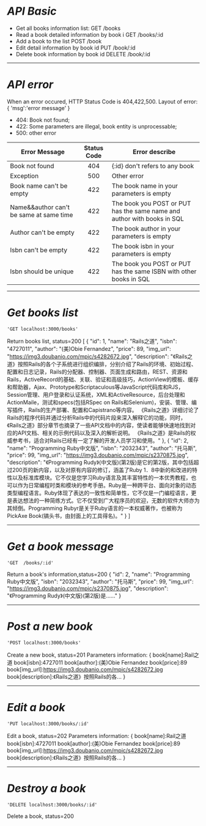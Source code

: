 # *API Basic*
* Get all books information list:                 GET       /books
* Read a book detailed information by book i      GET       /books/:id
* Add a book to the list                          POST      /book
* Edit detail information by book id              PUT       /book/:id
* Delete book information by book id              DELETE    /book/:id
***
# *API error*
When an error occured, HTTP Status Code is 404,422,500.
Layout of error:
    {
        'msg':'error message'
    }
* 404:  Book not found;
* 422:  Some parameters are illegal, book entity is unprocessable;
* 500:  other error

|Error Message                          |Status Code        |     Error describe
|---------------------------------------|:-----------------:|-------------------------------------------------------------------------
|Book not found                         |    404            | {:id} don't refers to any book
|Exception                              |    500            | Other error
|Book name can't be empty               |    422            | The book name in your parameters is empty
|Name&&author can't be same at same time|    422            | The book you POST or PUT has the same name and author with books in SQL
|Author can't be empty                  |    422            | The book author in your parameters is empty
|Isbn can't be empty                    |    422            | The book isbn in your parameters is empty
|Isbn should be unique                  |    422            |The book you POST or PUT has the same ISBN with other books in SQL
***
# *Get books list*
    'GET localhost:3000/books'
Return books list, status=200
         [
            {
              "id": 1,
              "name": "Rails之道",
              "isbn": "4727011",
              "author": "(美)Obie Fernandez",
              "price": 89,
              "img_url": "https://img3.doubanio.com/mpic/s4282672.jpg",
              "description": "《Rails之道》按照Rails的各个子系统进行组织编排，分别介绍了Rails的环境、初始过程、配置和日志记录，Rails的分配器、控制器、页面生成和路由，REST、资源和Rails，ActiveRecord的基础、关联、验证和高级技巧，ActionView的模板、缓存和帮助器，Ajax、Prototype和Scriptaculous等JavaScript代码库和RJS，Session管理、用户登录和认证系统，XML和ActiveResource，后台处理和ActionMaile，测试和specs(包括RSpec on Rails和Selenium)，安装、管理、编写插件，Rails的生产部署、配置和Capistrano等内容。 《Rails之道》详细讨论了Rails的程序代码并通过分析Rails中的代码片段来深入解释它的功能，同时，《Rails之道》部分章节也摘录了一些API文档中的内容，使读者能够快速地找到对应的API文档、相关的示例代码以及深入的解析说明。 《Rails之道》是Rails的权威参考书，适合对Rails已经有一定了解的开发人员学习和使用。"
            },
            {
              "id": 2,
              "name": "Programming Ruby中文版",
              "isbn": "2032343",
              "author": "托马斯",
              "price": 99,
              "img_url": "https://img3.doubanio.com/mpic/s2370875.jpg",
              "description": "《Programming Rudy》(中文版)(第2版)是它的第2版，其中包括超过200页的新内容，以及对原有内容的修订，涵盖了Ruby 1．8中新的和改进的特性以及标准库模块。它不仅是您学习Ruby语言及其丰富特性的一本优秀教程，也可以作为日常编程时类和模块的参考手册。Ruby是一种跨平台、面向对象的动态类型编程语言。Ruby体现了表达的一致性和简单性，它不仅是一门编程语言，更是表达想法的一种简练方式。它不仅受到广大程序员的欢迎，无数的软件大师亦为其倾倒。Programming Rubyr是关于Ruby语言的一本权威著作，也被称为PickAxe Book(镐头书，由封面上的工具得名)。"
            }
         ]
***
# *Get a book message*
    'GET  /books/:id'
Return a book's information,status=200
          {
            "id": 2,
            "name": "Programming Ruby中文版",
            "isbn": "2032343",
            "author": "托马斯",
            "price": 99,
            "img_url": "https://img3.doubanio.com/mpic/s2370875.jpg",
            "description": "《Programming Rudy》(中文版)(第2版)是……"
          }
***
# *Post a new book*
    'POST localhost:3000/books'
Create a new book, status=201
Parameters information:
        {
           book[name]:Rail之道
           book[isbn]:4727011
           book[author]:(美)Obie Fernandez
           book[price]:89
           book[img_url]:https://img3.doubanio.com/mpic/s4282672.jpg
           book[description]:《Rails之道》按照Rails的各...
        }
***
# *Edit a book*
    'PUT localhost:3000/books/:id'
Edit a book, status=202
Parameters information:
            {
               book[name]:Rail之道
               book[isbn]:4727011
               book[author]:(美)Obie Fernandez
               book[price]:89
               book[img_url]:https://img3.doubanio.com/mpic/s4282672.jpg
               book[description]:《Rails之道》按照Rails的各...
            }
***
# *Destroy a book*
    'DELETE localhost:3000/books/:id'
Delete a book, status=200














